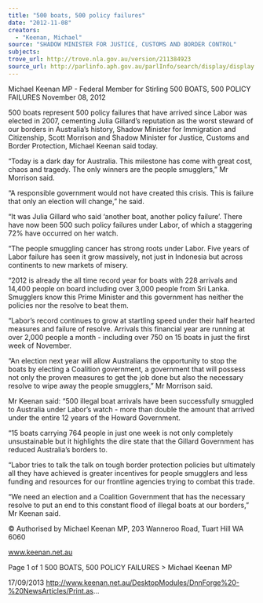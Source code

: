 ```yaml
---
title: "500 boats, 500 policy failures"
date: "2012-11-08"
creators:
  - "Keenan, Michael"
source: "SHADOW MINISTER FOR JUSTICE, CUSTOMS AND BORDER CONTROL"
subjects:
trove_url: http://trove.nla.gov.au/version/211384923
source_url: http://parlinfo.aph.gov.au/parlInfo/search/display/display.w3p;query=Id%3A%22media/pressrel/2731252%22
---
```


 Michael Keenan MP - Federal Member for  Stirling 500 BOATS, 500 POLICY FAILURES November 08, 2012

 500  boats  represent  500  policy  failures  that  have  arrived  since  Labor  was  elected  in  2007,  cementing  Julia  Gillard’s   reputation  as  the  worst  steward  of  our  borders  in  Australia’s  history,  Shadow  Minister  for  Immigration  and  Citizenship,   Scott Morrison and Shadow Minister for Justice, Customs and Border Protection, Michael Keenan said today.

 “Today is a dark day for Australia. This milestone has come with great cost, chaos and tragedy. The only winners are the people smugglers,” Mr Morrison said.

 “A responsible government would not have created this crisis. This is failure that only an election will change,” he said.

 “It was Julia Gillard who said ‘another boat, another policy failure’. There have now been 500 such policy failures under  Labor, of which a staggering 72% have occurred on her watch.

 “The people smuggling cancer has strong roots under Labor. Five years of Labor failure has seen it grow massively, not just in Indonesia but across continents to new markets of misery.

 “2012  is  already  the  all  time  record  year  for  boats  with  228  arrivals  and  14,400  people  on  board  including  over  3,000 people from Sri Lanka. Smugglers know this Prime Minister and this government has neither the policies nor the resolve to beat them.

 “Labor’s record continues to grow at startling speed under their half hearted measures and failure of resolve. Arrivals this financial  year  are  running  at  over  2,000  people  a  month  - including  over  750  on  15  boats  in  just  the  first  week  of  November.

 “An  election  next  year  will  allow  Australians  the  opportunity  to  stop  the  boats  by  electing  a  Coalition  government,  a government that will possess not only the proven measures to get the job done but also the necessary resolve to wipe away the people smugglers,” Mr Morrison said.

 Mr Keenan said: “500 illegal boat arrivals have been successfully smuggled to Australia under Labor’s watch - more than  double the amount that arrived under the entire 12 years of the Howard Government.

 “15 boats carrying 764 people in just one week is not only completely unsustainable but it highlights the dire state that the Gillard Government has reduced Australia’s borders to.

 “Labor tries to talk the talk on tough border protection policies but ultimately all they have achieved is greater incentives for people smugglers and less funding and resources for our frontline agencies trying to combat this trade.

 “We need an election and a Coalition Government that has the necessary resolve to put an end to this constant flood of illegal boats at our borders,” Mr Keenan said.

 © Authorised by Michael Keenan MP, 203 Wanneroo Road, Tuart Hill WA 6060

 www.keenan.net.au

 Page 1 of 1 500 BOATS, 500 POLICY FAILURES > Michael Keenan MP

 17/09/2013 http://www.keenan.net.au/DesktopModules/DnnForge%20-%20NewsArticles/Print.as...

